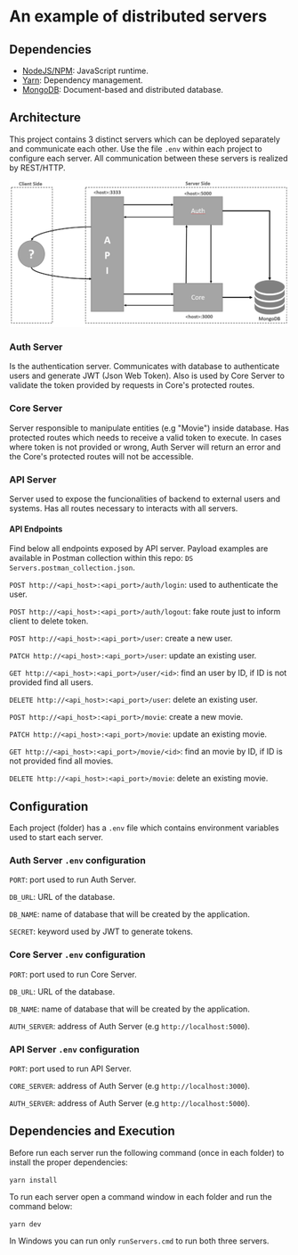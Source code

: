 # An example of distributed servers

## Dependencies
- [NodeJS/NPM](https://nodejs.org/en/): JavaScript runtime.
- [Yarn](https://yarnpkg.com/en/): Dependency management.
- [MongoDB](https://www.mongodb.com/): Document-based and distributed database.

## Architecture
This project contains 3 distinct servers which can be deployed separately and communicate each other. Use the file `.env` within each project to configure each server. All communication between these servers is realized by REST/HTTP.

![](Structure.png)

### Auth Server
Is the authentication server. Communicates with database to authenticate users and generate JWT (Json Web Token). Also is used by Core Server to validate the token provided by requests in Core's protected routes.

### Core Server
Server responsible to manipulate entities (e.g "Movie") inside database. Has protected routes which needs to receive a valid token to execute. In cases where token is not provided or wrong, Auth Server will return an error and the Core's protected routes will not be accessible.

### API Server
Server used to expose the funcionalities of backend to external users and systems. Has all routes necessary to interacts with all servers.

#### API Endpoints
Find below all endpoints exposed by API server. Payload examples are available in Postman collection within this repo: ``DS Servers.postman_collection.json``.

`POST http://<api_host>:<api_port>/auth/login`: used to authenticate the user.

`POST http://<api_host>:<api_port>/auth/logout`: fake route just to inform client to delete token.


`POST http://<api_host>:<api_port>/user`: create a new user.

`PATCH http://<api_host>:<api_port>/user`: update an existing user.

`GET http://<api_host>:<api_port>/user/<id>`: find an user by ID, if ID is not provided find all users.

`DELETE http://<api_host>:<api_port>/user`: delete an existing user.


`POST http://<api_host>:<api_port>/movie`: create a new movie.

`PATCH http://<api_host>:<api_port>/movie`: update an existing movie.

`GET http://<api_host>:<api_port>/movie/<id>`: find an movie by ID, if ID is not provided find all movies.

`DELETE http://<api_host>:<api_port>/movie`: delete an existing movie.

## Configuration
Each project (folder) has a `.env` file which contains environment variables used to start each server.

### Auth Server `.env` configuration

`PORT`: port used to run Auth Server.

`DB_URL`: URL of the database.

`DB_NAME`: name of database that will be created by the application.

`SECRET`: keyword used by JWT to generate tokens.

### Core Server `.env` configuration

`PORT`: port used to run Core Server.

`DB_URL`: URL of the database.

`DB_NAME`: name of database that will be created by the application.

`AUTH_SERVER`: address of Auth Server (e.g `http://localhost:5000`).

### API Server `.env` configuration

`PORT`: port used to run API Server.

`CORE_SERVER`: address of Auth Server (e.g `http://localhost:3000`).

`AUTH_SERVER`: address of Auth Server (e.g `http://localhost:5000`).


## Dependencies and Execution
Before run each server run the following command (once in each folder) to install the proper dependencies:

`yarn install`

To run each server open a command window in each folder and run the command below:

`yarn dev`

In Windows you can run only `runServers.cmd` to run both three servers.